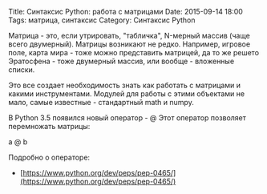 Title: Синтаксис Python: работа с матрицами
Date: 2015-09-14 18:00
Tags: матрица, синтаксис
Category: Синтаксис Python

Матрица - это, если утрировать, "табличка", N-мерный массив (чаще всего двумерный). 
Матрицы возникают не редко. Например, игровое поле, карта мира - тоже можно представить матрицей, да то же решето Эратосфена - тоже двумерный массив, или вообще - вложенные списки.

Это все создает необходимость знать как работать с матрицами и какими инструментами. Модулей для работы с этими объектами не мало, самые известные - стандартный math и numpy.

В Python 3.5 появился новый оператор - @
Этот оператор позволяет перемножать матрицы:

a @ b

Подробно о операторе:

- [https://www.python.org/dev/peps/pep-0465/](https://www.python.org/dev/peps/pep-0465/)